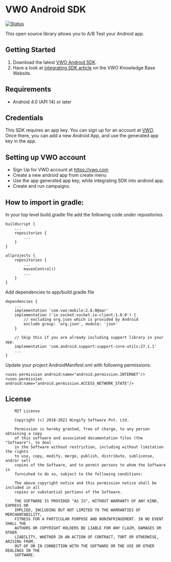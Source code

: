 VWO Android SDK
======================================
[![Status](https://travis-ci.org/wingify/vwo-android.svg)](https://travis-ci.org/wingify/vwo-android)


This open source library allows you to A/B Test your Android app.

Getting Started
---------------

1. Download the latest [VWO Android SDK](https://github.com/wingify/vwo-android/releases).
2. Have a look at [integrating SDK article](https://vwo.com/knowledge/integrating-android-sdk/)
   on the VWO Knowledge Base Website.

## Requirements

* Android 4.0 (API 14) or later

## Credentials

This SDK requires an app key. You can sign up for an account at [VWO](https://vwo.com). 
Once there, you can add a new Android App, and use the generated app key in the app.


## Setting up VWO account
* Sign Up for VWO account at https://vwo.com
* Create a new android app from create menu
* Use the app generated app key, while integrating SDK into android app.
* Create and run campaigns.

## How to import in gradle:
In your top level build.gradle file add the following code under repositories.

    buildscript {
        ...
        repositories {
            ...
        }
    }
    
    allprojects {
        repositories {
            ...
            mavenCentral()
            ...
        }
    }
	
Add dependencies to app/build.gradle file

	dependencies {
	    ...
	    implementation 'com.vwo:mobile:2.6.0@aar'
        implementation ('io.socket:socket.io-client:1.0.0') {
            // excluding org.json which is provided by Android
            exclude group: 'org.json', module: 'json'
        }
        
        // Skip this if you are already including support library in your app.
        implementation 'com.android.support:support-core-utils:27.1.1'
	    ...
	}
	
Update your project AndroidManifest.xml with following permissions:

```
<uses-permission android:name="android.permission.INTERNET"/>
<uses-permission android:name="android.permission.ACCESS_NETWORK_STATE"/>
```

## License

```text
    MIT License
    
    Copyright (c) 2018-2021 Wingify Software Pvt. Ltd.
    
    Permission is hereby granted, free of charge, to any person obtaining a copy
    of this software and associated documentation files (the "Software"), to deal
    in the Software without restriction, including without limitation the rights
    to use, copy, modify, merge, publish, distribute, sublicense, and/or sell
    copies of the Software, and to permit persons to whom the Software is
    furnished to do so, subject to the following conditions:
    
    The above copyright notice and this permission notice shall be included in all
    copies or substantial portions of the Software.
    
    THE SOFTWARE IS PROVIDED "AS IS", WITHOUT WARRANTY OF ANY KIND, EXPRESS OR
    IMPLIED, INCLUDING BUT NOT LIMITED TO THE WARRANTIES OF MERCHANTABILITY,
    FITNESS FOR A PARTICULAR PURPOSE AND NONINFRINGEMENT. IN NO EVENT SHALL THE
    AUTHORS OR COPYRIGHT HOLDERS BE LIABLE FOR ANY CLAIM, DAMAGES OR OTHER
    LIABILITY, WHETHER IN AN ACTION OF CONTRACT, TORT OR OTHERWISE, ARISING FROM,
    OUT OF OR IN CONNECTION WITH THE SOFTWARE OR THE USE OR OTHER DEALINGS IN THE
    SOFTWARE.
```
